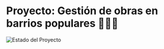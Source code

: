 # Proyecto: Gestión de obras en barrios populares 👷🏻🪏

![Estado del Proyecto](https://img.shields.io/badge/STATUS-EN_CONSTRUCCION-orange)
